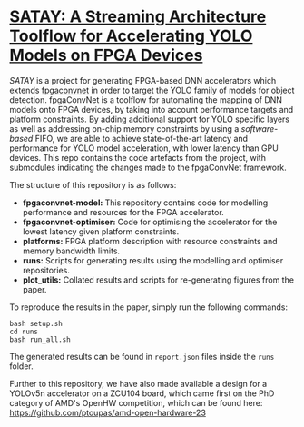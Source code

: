 # [SATAY: A Streaming Architecture Toolflow for Accelerating YOLO Models on FPGA Devices](https://arxiv.org/abs/2309.01587)

_SATAY_ is a project for generating FPGA-based DNN accelerators which extends [fpgaconvnet](https://icidsl.github.io/fpgaconvnet-website/) in order to target the YOLO family of models for object detection.
fpgaConvNet is a toolflow for automating the mapping of DNN models onto FPGA devices, by taking into account performance targets and platform constraints.
By adding additional support for YOLO specific layers as well as addressing on-chip memory constraints by using a _software-based_ FIFO, we are able to achieve state-of-the-art latency and performance for YOLO model acceleration, with lower latency than GPU devices.
This repo contains the code artefacts from the project, with submodules indicating the changes made to the fpgaConvNet framework.

The structure of this repository is as follows:

- __fpgaconvnet-model:__ This repository contains code for modelling performance and resources for the FPGA accelerator.
- __fpgaconvnet-optimiser:__ Code for optimising the accelerator for the lowest latency given platform constraints.
- __platforms:__ FPGA platform description with resource constraints and memory bandwidth limits.
- __runs:__ Scripts for generating results using the modelling and optimiser repositories.
- __plot_utils:__ Collated results and scripts for re-generating figures from the paper.

To reproduce the results in the paper, simply run the following commands:
```
bash setup.sh
cd runs
bash run_all.sh
```
The generated results can be found in `report.json` files inside the `runs` folder.

Further to this repository, we have also made available a design for a YOLOv5n accelerator on a ZCU104 board, which came first on the PhD category of AMD's OpenHW competition, which can be found here:
https://github.com/ptoupas/amd-open-hardware-23
